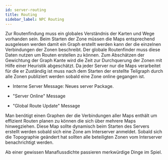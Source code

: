 ```yaml
---
id: server-routing
title: Routing
sidebar_label: NPC Routing
---
```


Zur Routenfindung muss ein globales Verständnis der Karten und Wege vorhanden sein. Beim Starten der Zone müssen die Maps entsprechend ausgelesen werden damit ein Graph erstellt werden kann der die einzelnen Verbindungen der Zonen beschreibt. Der globale Routenfinder muss diese Daten nutzen um Routen erstellen zu können. Zum Abschätzen der Gewichtung der Graph Kante wird die Zeit zur Durchquerung der Zonen mit Hilfe einer Heuristik abgeschätzt. Da jeder Server nur die Maps verarbeitet für die er Zuständig ist muss nach dem Starten der erstellte Teilgraph durch alle Zonen publiziert werden sobald eine Zone online gegangen ist.

* Interne Server Message: Neues server Package.

* "Server Online" Message

* "Global Route Update" Message

Man benötigt einen Graphen der die Verbindungen aller Maps enthält um effizient Routen planen zu können die sich über mehrere Maps hinwegziehen. Diese Map sollte dynamisch beim Starten des Servers erstellt werden sobald sich eine Zone am Interserver anmeldet. Sobald sich die Topographie geändert hat sollten alle beteiligten Zonen vom Interserver benachrichtigt werden.

Ab einer gewissen Manaflussdichte passieren merkwürdige Dinge im Spiel.